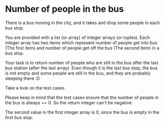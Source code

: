 <h1>Number of people in the bus</h1>

<p>There is a bus moving in the city, and it takes and drop some people in each bus stop.
   
   You are provided with a list (or array) of integer arrays (or tuples). Each integer array has two items which represent number of people get into bus (The first item) and number of people get off the bus (The second item) in a bus stop.
   
   Your task is to return number of people who are still in the bus after the last bus station (after the last array). Even though it is the last bus stop, the bus is not empty and some people are still in the bus, and they are probably sleeping there :D
   
   Take a look on the test cases.
   
   Please keep in mind that the test cases ensure that the number of people in the bus is always >= 0. So the return integer can't be negative.
   
   The second value in the first integer array is 0, since the bus is empty in the first bus stop.</p>

